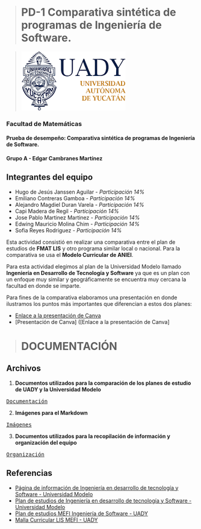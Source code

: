 > # PD-1 Comparativa sintética de programas de Ingeniería de Software.

>![UADY Logo][image]

[image]: https://github.com/hjanssena/FIS-Proyecto/blob/0b0067bacdbe7f54244c1e2611e645f6cf21424a/Images/Logo_UADY.png

### Facultad de Matemáticas
#### Prueba de desempeño: Comparativa sintética de programas de Ingeniería de Software.
#### Grupo A - Edgar Cambranes Martínez

## Integrantes del equipo
 - Hugo de Jesús Janssen Aguilar - *Participación 14%*
 - Emiliano Contreras Gamboa - *Participación 14%*
 - Alejandro Magdiel Duran Varela - *Participación 14%*
 - Capi Madera de Regil - *Participación 14%*
 - Jose Pablo Martinez Martinez - *Participación 14%*
 - Edwing Mauricio Molina Chim - *Participación 14%*
 - Sofia Reyes Rodriguez - *Participación 14%*
 
Esta actividad consistió en realizar una comparativa entre el plan de estudios de **FMAT LIS** y otro programa similar local o nacional. Para la comparativa se usa el **Modelo Curricular de ANIEI**.

Para esta actividad elegimos al plan de la Universidad Modelo llamado **Ingeniería en Desarrollo de Tecnología y Software** ya que es un plan con un enfoque muy similar y geográficamente se encuentra muy cercana la facultad en donde se imparte.

Para fines de la comparativa elaboramos una presentación en donde ilustramos los puntos más importantes que diferencian a estos dos planes: 

- [Enlace a la presentación de Canva](https://www.canva.com/design/DAFuqeCqIbc/kndRMe1EHnI-UIO6nEt8dQ/edit?utm_content=DAFuqeCqIbc&utm_campaign=designshare&utm_medium=link2&utm_source=sharebutton)
- [Presentación de Canva] ([Enlace a la presentación de Canva]
># DOCUMENTACIÓN
## Archivos 
1. **Documentos utilizados para la comparación de los planes de estudio de UADY y la Universidad Modelo**

<kbd>[Documentación](https://github.com/hjanssena/FIS-Proyecto/tree/0b0067bacdbe7f54244c1e2611e645f6cf21424a/Documentaci%C3%B3n)</kbd>

2. **Imágenes para el Markdown**

<kbd>[Imágenes](https://github.com/hjanssena/FIS-Proyecto/tree/0b0067bacdbe7f54244c1e2611e645f6cf21424a/Images)</kbd>

3. **Documentos utilizados para la recopilación de información y organización del equipo**


<kbd>[Organización](https://github.com/hjanssena/FIS-Proyecto/tree/0b0067bacdbe7f54244c1e2611e645f6cf21424a/Organizaci%C3%B3n)</kbd>

## Referencias
- [Página de información de Ingeniería en desarrollo de tecnología y Software - Universidad Modelo](No%20title.%20%28s/f%29.%20Edu.mx.%20Recuperado%20el%2017%20de%20septiembre%20de%202023,%20de%20https://www.unimodelo.edu.mx/merida/licenciaturas/ingenieria-desarrollo-tecnologia-software-merida)
- [Plan de estudios de Ingeniería en desarrollo de tecnología y Software - Universidad Modelo](https://drive.google.com/file/d/1ozm2bHykRS3EXDm9OI575Q0Fit62p_UH/view)
- [Plan de estudios MEFI Ingeniería de Software - UADY](https://www.matematicas.uady.mx/files/documents/programas/lis/LIS_Aprobado_12-ago-2016.pdf)
- [Malla Curricular LIS MEFI - UADY](https://www.matematicas.uady.mx/files/documents/programas/lis/Malla-CurricularLIS-MEFI.pdf)
<!--stackedit_data:
eyJoaXN0b3J5IjpbMzg4NDMxODg1XX0=
-->
